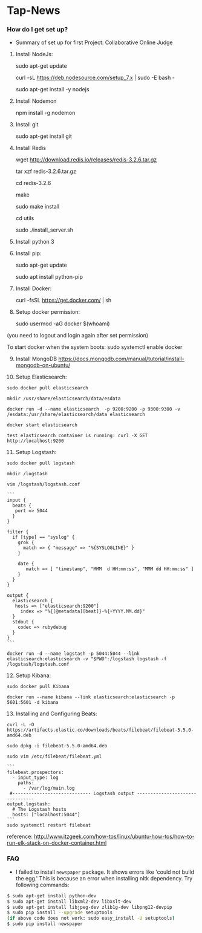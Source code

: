 # Tap-News

### How do I get set up? ###

* Summary of set up for first Project: Collaborative Online Judge


 1. Install NodeJs:

    sudo apt-get update

    curl -sL https://deb.nodesource.com/setup_7.x | sudo -E bash -

    sudo apt-get install -y nodejs

 2. Install Nodemon

    npm install -g nodemon

 3. Install git

    sudo apt-get install git

 4. Install Redis

    wget http://download.redis.io/releases/redis-3.2.6.tar.gz

    tar xzf redis-3.2.6.tar.gz

    cd redis-3.2.6

    make

    sudo make install

    cd utils

    sudo ./install_server.sh
   

 5. Install python 3

 6. Install pip: 

    sudo apt-get update

    sudo apt install python-pip

 7. Install Docker: 

    curl -fsSL https://get.docker.com/ | sh

 8. Setup docker permission: 

    sudo usermod -aG docker $(whoami)

   (you need to logout and login again after set permission)

   To start docker when the system boots: sudo systemctl enable docker
   
 9. Install MongoDB
    https://docs.mongodb.com/manual/tutorial/install-mongodb-on-ubuntu/

 10. Setup Elasticsearch:
    
    sudo docker pull elasticsearch
    
    mkdir /usr/share/elasticsearch/data/esdata
    
    docker run -d --name elasticsearch  -p 9200:9200 -p 9300:9300 -v /esdata:/usr/share/elasticsearch/data elasticsearch
    
    docker start elasticsearch

    test elasticsearch container is running: curl -X GET http://localhost:9200
    
 11. Setup Logstash:
 
    sudo docker pull logstash
    
    mkdir /logstash
    
    vim /logstash/logstash.conf
    
    ```
    input {
      beats {
       port => 5044
      }
    }
    
    filter {
      if [type] == "syslog" {
        grok {
          match => { "message" => "%{SYSLOGLINE}" }
        }

        date {
           match => [ "timestamp", "MMM  d HH:mm:ss", "MMM dd HH:mm:ss" ]
        }
      }
    }
    
    output {
      elasticsearch {
       hosts => ["elasticsearch:9200"] 
         index => "%{[@metadata][beat]}-%{+YYYY.MM.dd}"
      }
      stdout {
        codec => rubydebug
      }
    }
    ```
    
    docker run -d --name logstash -p 5044:5044 --link elasticsearch:elasticsearch -v "$PWD":/logstash logstash -f   /logstash/logstash.conf

    
 12. Setup Kibana:
    
    sudo docker pull Kibana
    
    docker run --name kibana --link elasticsearch:elasticsearch -p 5601:5601 -d kibana

 13. Installing and Configuring Beats:
    
    curl -L -O https://artifacts.elastic.co/downloads/beats/filebeat/filebeat-5.5.0-amd64.deb
    
    sudo dpkg -i filebeat-5.5.0-amd64.deb

    sudo vim /etc/filebeat/filebeat.yml
    
    ```
    filebeat.prospectors:
      - input_type: log
        paths:
          - /var/log/main.log
     #----------------------------- Logstash output --------------------------------
    output.logstash:
      # The Logstash hosts
      hosts: ["localhost:5044"]
    ```
    sudo systemctl restart filebeat
    
    
 reference: http://www.itzgeek.com/how-tos/linux/ubuntu-how-tos/how-to-run-elk-stack-on-docker-container.html

### FAQ
* I failed to install `newspaper` package. It shows errors like 'could not build the egg.'
This is because an error when installing nltk dependency. Try following commands:
```bash
$ sudo apt-get install python-dev
$ sudo apt-get install libxml2-dev libxslt-dev
$ sudo apt-get install libjpeg-dev zlib1g-dev libpng12-devpip 
$ sudo pip install --upgrade setuptools
(if above code does not work: sudo easy_install -U setuptools)
$ sudo pip install newspaper
